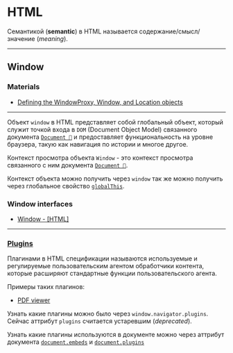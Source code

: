 # HTML

Семантикой (**semantic**) в HTML называется содержание/смысл/значение (*meaning*).

___

## Window

### Materials

- [Defining the WindowProxy, Window, and Location objects](https://blog.whatwg.org/windowproxy-window-and-location)

___

Объект `window` в HTML представляет собой глобальный объект, который служит точкой входа в `DOM` (Document Object Model) связанного документа [`Document 📂`](./document.md) и предоставляет функциональность на уровне браузера, такую как навигация по истории и многое другое.

Контекст просмотра объекта `Window` - это контекст просмотра связанного с ним документа [`Document 📂`](./document.md).

Контекст объекта можно получить через `window` так же можно получить через глобальное свойство [`globalThis`](https://tc39.es/ecma262/multipage/global-object.html#sec-globalthis).

### Window interfaces

- [Window - [HTML]](https://html.spec.whatwg.org/multipage/nav-history-apis.html#window)

___

### [Plugins](https://html.spec.whatwg.org/multipage/infrastructure.html#plugins)

Плагинами в HTML спецификации называются используемые и регулируемые пользовательским агентом обработчики контента, которые расширяют стандартные функции пользовательского агента.

Примеры таких плагинов:

- [PDF viewer](https://html.spec.whatwg.org/multipage/system-state.html#pdf-viewing-support)

Узнать какие плагины можно было через `window.navigator.plugins`. Сейчас аттрибут `plugins` считается устаревшим (*deprecated*).

<!-- TODO: Найти больше примеров HTML плагинов -->

Узнать какие плагины используются в документе можно через аттрибут документа [`document.embeds`](https://html.spec.whatwg.org/multipage/dom.html#dom-document-embeds) и [`document.plugins`](https://html.spec.whatwg.org/multipage/dom.html#dom-document-plugins)
